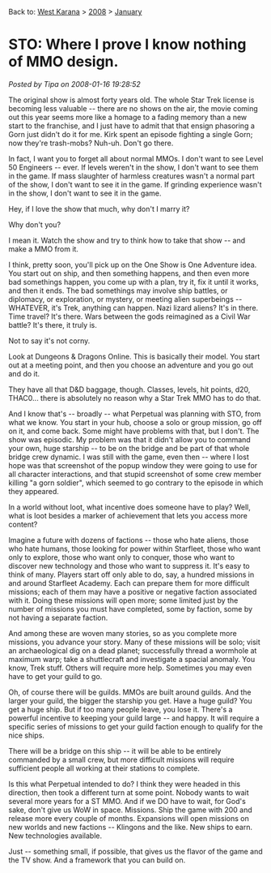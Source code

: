 Back to: [West Karana](/posts/westkarana.md) > [2008](/posts/2008/westkarana.md) > [January](./westkarana.md)
# STO: Where I prove I know nothing of MMO design.

*Posted by Tipa on 2008-01-16 19:28:52*

The original show is almost forty years old. The whole Star Trek license is becoming less valuable -- there are no shows on the air, the movie coming out this year seems more like a homage to a fading memory than a new start to the franchise, and I just have to admit that that ensign phasoring a Gorn just didn't do it for me. Kirk spent an episode fighting a single Gorn; now they're trash-mobs? Nuh-uh. Don't go there.

In fact, I want you to forget all about normal MMOs. I don't want to see Level 50 Engineers -- ever. If levels weren't in the show, I don't want to see them in the game. If mass slaughter of harmless creatures wasn't a normal part of the show, I don't want to see it in the game. If grinding experience wasn't in the show, I don't want to see it in the game.

Hey, if I love the show that much, why don't I marry it?

Why don't you?

I mean it. Watch the show and try to think how to take that show -- and make a MMO from it.

I think, pretty soon, you'll pick up on the One Show is One Adventure idea. You start out on ship, and then something happens, and then even more bad somethings happen, you come up with a plan, try it, fix it until it works, and then it ends. The bad somethings may involve ship battles, or diplomacy, or exploration, or mystery, or meeting alien superbeings -- WHATEVER, it's Trek, anything can happen. Nazi lizard aliens? It's in there. Time travel? It's there. Wars between the gods reimagined as a Civil War battle? It's there, it truly is.

Not to say it's not corny. 

Look at Dungeons & Dragons Online. This is basically their model. You start out at a meeting point, and then you choose an adventure and you go out and do it. 

They have all that D&D baggage, though. Classes, levels, hit points, d20, THAC0... there is absolutely no reason why a Star Trek MMO has to do that.

And I know that's -- broadly -- what Perpetual was planning with STO, from what we know. You start in your hub, choose a solo or group mission, go off on it, and come back. Some might have problems with that, but I don't. The show was episodic. My problem was that it didn't allow you to command your own, huge starship -- to be on the bridge and be part of that whole bridge crew dynamic. I was still with the game, even then -- where I lost hope was that screenshot of the popup window they were going to use for all character interactions, and that stupid screenshot of some crew member killing "a gorn soldier", which seemed to go contrary to the episode in which they appeared.

In a world without loot, what incentive does someone have to play? Well, what is loot besides a marker of achievement that lets you access more content?

Imagine a future with dozens of factions -- those who hate aliens, those who hate humans, those looking for power within Starfleet, those who want only to explore, those who want only to conquer, those who want to discover new technology and those who want to suppress it. It's easy to think of many. Players start off only able to do, say, a hundred missions in and around Starfleet Academy. Each can prepare them for more difficult missions; each of them may have a positive or negative faction associated with it. Doing these missions will open more; some limited just by the number of missions you must have completed, some by faction, some by not having a separate faction.

And among these are woven many stories, so as you complete more missions, you advance your story. Many of these missions will be solo; visit an archaeological dig on a dead planet; successfully thread a wormhole at maximum warp; take a shuttlecraft and investigate a spacial anomaly. You know, Trek stuff. Others will require more help. Sometimes you may even have to get your guild to go.

Oh, of course there will be guilds. MMOs are built around guilds. And the larger your guild, the bigger the starship you get. Have a huge guild? You get a huge ship. But if too many people leave, you lose it. There's a powerful incentive to keeping your guild large -- and happy. It will require a specific series of missions to get your guild faction enough to qualify for the nice ships.

There will be a bridge on this ship -- it will be able to be entirely commanded by a small crew, but more difficult missions will require sufficient people all working at their stations to complete.

Is this what Perpetual intended to do? I think they were headed in this direction, then took a different turn at some point. Nobody wants to wait several more years for a ST MMO. And if we DO have to wait, for God's sake, don't give us WoW in space. Missions. Ship the game with 200 and release more every couple of months. Expansions will open missions on new worlds and new factions -- Klingons and the like. New ships to earn. New technologies available.

Just -- something small, if possible, that gives us the flavor of the game and the TV show. And a framework that you can build on.

